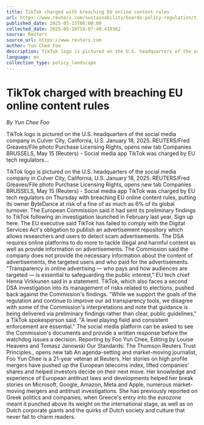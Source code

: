 ```yaml
---
title: TikTok charged with breaching EU online content rules
url: https://www.reuters.com/sustainability/boards-policy-regulation/tiktok-charged-with-breaching-eu-online-content-rules-2025-05-15/
published_date: 2025-05-15T00:00:00
collected_date: 2025-05-28T14:07:40.419362
source: Reuters
source_url: https://www.reuters.com
author: Yun Chee Foo
description: TikTok logo is pictured on the U.S. headquarters of the social media company in Culver City, California, U.S. January 18, 2025. REUTERS/Fred Greaves/File photo Purchase Licensing Rights, opens new tab Companies BRUSSELS, May 15 (Reuters) - Social media app TikTok was charged by EU tech regulators...
language: en
collection_type: policy_landscape
---
```


# TikTok charged with breaching EU online content rules

*By Yun Chee Foo*

TikTok logo is pictured on the U.S. headquarters of the social media company in Culver City, California, U.S. January 18, 2025. REUTERS/Fred Greaves/File photo Purchase Licensing Rights, opens new tab Companies BRUSSELS, May 15 (Reuters) - Social media app TikTok was charged by EU tech regulators...

TikTok logo is pictured on the U.S. headquarters of the social media company in Culver City, California, U.S. January 18, 2025. REUTERS/Fred Greaves/File photo Purchase Licensing Rights, opens new tab Companies BRUSSELS, May 15 (Reuters) - Social media app TikTok was charged by EU tech regulators on Thursday with breaching EU online content rules, putting its owner ByteDance at risk of a fine of as much as 6% of its global turnover. The European Commission said it had sent its preliminary findings to TikTok following an investigation launched in February last year. Sign up here. The EU executive said TikTok has failed to comply with the Digital Services Act's obligation to publish an advertisement repository which allows researchers and users to detect scam advertisements. The DSA requires online platforms to do more to tackle illegal and harmful content as well as provide information on advertisements. The Commission said the company does not provide the necessary information about the content of advertisements, the targeted users and who paid for the advertisements. "Transparency in online advertising — who pays and how audiences are targeted — is essential to safeguarding the public interest," EU tech chief Henna Virkkunen said in a statement. TikTok, which also faces a second DSA investigation into its management of risks related to elections, pushed back against the Commission's findings. "While we support the goals of the regulation and continue to improve our ad transparency tools, we disagree with some of the Commission's interpretations and note that guidance is being delivered via preliminary findings rather than clear, public guidelines," a TikTok spokesperson said. "A level playing field and consistent enforcement are essential." The social media platform can be asked to see the Commission's documents and provide a written response before the watchdog issues a decision. Reporting by Foo Yun Chee, Editing by Louise Heavens and Tomasz Janowski Our Standards: The Thomson Reuters Trust Principles., opens new tab An agenda-setting and market-moving journalist, Foo Yun Chee is a 21-year veteran at Reuters. Her stories on high profile mergers have pushed up the European telecoms index, lifted companies' shares and helped investors decide on their next move. Her knowledge and experience of European antitrust laws and developments helped her break stories on Microsoft, Google, Amazon, Meta and Apple, numerous market-moving mergers and antitrust investigations. She has previously reported on Greek politics and companies, when Greece's entry into the eurozone meant it punched above its weight on the international stage, as well as on Dutch corporate giants and the quirks of Dutch society and culture that never fail to charm readers.
